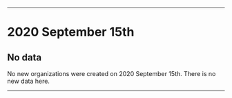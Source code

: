 
***

# 2020 September 15th

## No data

No new organizations were created on 2020 September 15th. There is no new data here.

***

